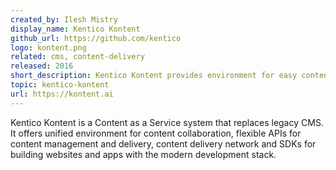 ```yaml
---
created_by: Ilesh Mistry
display_name: Kentico Kontent
github_url: https://github.com/kentico
logo: kontent.png
related: cms, content-delivery
released: 2016
short_description: Kentico Kontent provides environment for easy content collaboration and features flexible API to power modern websites and apps.
topic: kentico-kontent
url: https://kontent.ai
---
```

Kentico Kontent is a Content as a Service system that replaces legacy CMS. It offers unified environment for content collaboration, flexible APIs for content management and delivery, content delivery network and SDKs for building websites and apps with the modern development stack.